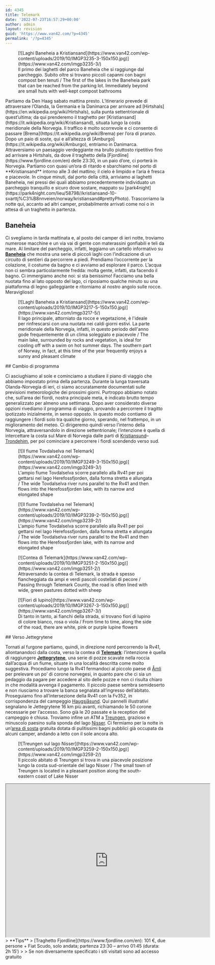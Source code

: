 ```yaml
---
id: 4345
title: Telemark
date: '2022-07-23T16:57:29+00:00'
author: admin
layout: revision
guid: 'https://www.van42.com/?p=4345'
permalink: '/?p=4345'
---
```


<div class="wp-container-5661 wp-block-columns has-2-columns"><div class="wp-container-5659 wp-block-column"><div class="wp-block-dgwt-justified-gallery"><div class="gallery galleryid-4345 gallery-columns-3 gallery-size-thumbnail" id="gallery-10591"><figure class="gallery-item"><div class="gallery-icon landscape"> [![Laghi Baneheia a Kristiansand](https://www.van42.com/wp-content/uploads/2019/10/IMGP3235-3-150x150.jpg)](https://www.van42.com/imgp3235-3/) </div> <figcaption class="wp-caption-text gallery-caption" id="gallery-10591-2027"> Il primo dei laghetti del parco Baneheia che si raggiunge dal parcheggio. Subito oltre si trovano piccoli capanni con bagni compost ben tenuti / The first of the lakes in the Baneheia park that can be reached from the parking lot. Immediately beyond are small huts with well-kept compost bathrooms </figcaption></figure> </div></div>Partiamo da Den Haag sabato mattina presto. L’itinerario prevede di attraversare l’Olanda, la Germania e la Danimarca per arrivare ad [Hirtshals](https://en.wikipedia.org/wiki/Hirtshals), sulla punta settentrionale di quest’ultima; da qui prenderemo il traghetto per [Kristiansand](https://it.wikipedia.org/wiki/Kristiansand), situata lungo la costa meridionale della Norvegia. Il traffico è molto scorrevole e ci consente di passare [Brema](https://it.wikipedia.org/wiki/Brema) per l’ora di pranzo. Dopo un paio di soste, qui e all’altezza di [Amburgo](https://it.wikipedia.org/wiki/Amburgo), entriamo in Danimarca. Attraversiamo un paesaggio verdeggiante ma brullo piuttosto ripetitivo fino ad arrivare a Hirtshals, da dove il traghetto della [Fjordline](https://www.fjordline.com/en) delle 23:30, in un paio d’ore, ci porterà in Norvegia. Partiamo con quasi un’ora di ritardo e sbarchiamo nel porto di **Kristiansand** intorno alle 3 del mattino; il cielo è limpido e l’aria è fresca e piacevole. In cinque minuti, dal porto della città, arriviamo ai laghetti Baneheia, nei pressi dei quali abbiamo precedentemente individuato un parcheggio tranquillo e sicuro dove sostare, mappato su [park4night](https://park4night.com/lieu/58798//kristiansand-10-svarttj%C3%B8nnveien/norway/kristiansand#prettyPhoto). Trascorriamo la notte qui, accanto ad altri camper, probabilmente arrivati come noi o in attesa di un traghetto in partenza.

## Baneheia

Ci svegliamo in tarda mattinata e, al posto dei camper di ieri notte, troviamo numerose macchine e un via vai di gente con materassini gonfiabili e teli da mare. Al limitare del parcheggio, infatti, leggiamo un cartello informativo su **[Baneheia](https://www.visitnorway.com/places-to-go/southern-norway/kristiansand/listings-kristiansand/baneheia-outdoor-area/86362/)** che mostra una serie di piccoli laghi con l’indicazione di un circuito di sentieri da percorrere a piedi. Prendiamo l’occorrente per la colazione, il costume da bagno e ci avviamo ad esplorare il parco. L’acqua non ci sembra particolarmente fredda: molta gente, infatti, sta facendo il bagno. Ci immergiamo anche noi: si sta benissimo! Facciamo una bella nuotata fino al lato opposto del lago, ci riposiamo qualche minuto su una piattaforma di legno galleggiante e ritorniamo al nostro angolo sulle rocce. Meraviglioso!

<div class="wp-block-dgwt-justified-gallery"><div class="gallery galleryid-4345 gallery-columns-3 gallery-size-thumbnail" id="gallery-10592"><figure class="gallery-item"><div class="gallery-icon landscape"> [![Laghi Baneheia a Kristiansand](https://www.van42.com/wp-content/uploads/2019/10/IMGP3217-5-150x150.jpg)](https://www.van42.com/imgp3217-5/) </div> <figcaption class="wp-caption-text gallery-caption" id="gallery-10592-2025"> Il lago principale, attorniato da rocce e vegetazione, è l'ideale per rinfrescarsi con una nuotata nei caldi giorni estivi. La parte meridionale della Norvegia, infatti, in questo periodo dell'anno gode frequentemente di un clima soleggiato e piacevole / The main lake, surrounded by rocks and vegetation, is ideal for cooling off with a swim on hot summer days. The southern part of Norway, in fact, at this time of the year frequently enjoys a sunny and pleasant climate </figcaption></figure> </div></div>## Cambio di programma

Ci asciughiamo al sole e cominciamo a studiare il piano di viaggio che abbiamo impostato prima della partenza. Durante la lunga traversata Olanda-Norvegia di ieri, ci siamo accuratamente documentati sulle previsioni meteorologiche dei prossimi giorni. Purtroppo abbiamo notato che, sull’area dei fiordi, nostra principale meta, è indicato brutto tempo generalizzato per almeno una settimana. Dopo aver considerato diverse opzioni rivediamo il programma di viaggio, provando a percorrere il tragitto ipotizzato inizialmente, in senso opposto. In questo modo contiamo di raggiungere i fiordi solo tra qualche giorno, sperando, nel frattempo, in un miglioramento del meteo. Ci dirigeremo quindi verso l’interno della Norvegia, attraversandolo in direzione settentrionale; l’intenzione è quella di intercettare la costa sul Mare di Norvegia dalle parti di [Kristiansund](https://it.wikipedia.org/wiki/Kristiansund)–[Trondehim](https://it.wikipedia.org/wiki/Trondheim), per poi cominciare a percorrere i fiordi scendendo verso sud.

<div class="wp-block-dgwt-justified-gallery"><div class="gallery galleryid-4345 gallery-columns-3 gallery-size-thumbnail" id="gallery-10593"><figure class="gallery-item"><div class="gallery-icon portrait"> [![Il fiume Tovdalselva nel Telemark](https://www.van42.com/wp-content/uploads/2019/10/IMGP3249-3-150x150.jpg)](https://www.van42.com/imgp3249-3/) </div> <figcaption class="wp-caption-text gallery-caption" id="gallery-10593-2014"> L'ampio fiume Tovdalselva scorre parallelo alla Rv41 per poi gettarsi nel lago Herefossfjorden, dalla forma stretta e allungata / The wide Tovdalselva river runs parallel to the Rv41 and then flows into the Herefossfjorden lake, with its narrow and elongated shape </figcaption></figure><figure class="gallery-item"><div class="gallery-icon landscape"> [![Il fiume Tovdalselva nel Telemark](https://www.van42.com/wp-content/uploads/2019/10/IMGP3239-2-150x150.jpg)](https://www.van42.com/imgp3239-2/) </div> <figcaption class="wp-caption-text gallery-caption" id="gallery-10593-1982"> L'ampio fiume Tovdalselva scorre parallelo alla Rv41 per poi gettarsi nel lago Herefossfjorden, dalla forma stretta e allungata / The wide Tovdalselva river runs parallel to the Rv41 and then flows into the Herefossfjorden lake, with its narrow and elongated shape </figcaption></figure> </div></div><div class="wp-block-dgwt-justified-gallery"><div class="gallery galleryid-4345 gallery-columns-3 gallery-size-thumbnail" id="gallery-10594"><figure class="gallery-item"><div class="gallery-icon landscape"> [![Contea di Telemark](https://www.van42.com/wp-content/uploads/2019/10/IMGP3251-2-150x150.jpg)](https://www.van42.com/imgp3251-2/) </div> <figcaption class="wp-caption-text gallery-caption" id="gallery-10594-1988"> Attraversando la contea di Telemark, la strada è spesso fiancheggiata da ampi e verdi pascoli costellati di pecore / Passing through Telemark County, the road is often lined with wide, green pastures dotted with sheep </figcaption></figure><figure class="gallery-item"><div class="gallery-icon portrait"> [![Fiori di lupino](https://www.van42.com/wp-content/uploads/2019/10/IMGP3267-3-150x150.jpg)](https://www.van42.com/imgp3267-3/) </div> <figcaption class="wp-caption-text gallery-caption" id="gallery-10594-1992"> Di tanto in tanto, ai fianchi della strada, si trovano fiori di lupino di colore bianco, rosa o viola / From time to time, along the side of the road, there are white, pink or purple lupine flowers </figcaption></figure> </div></div>## Verso Jettegrytene

Tornati al furgone partiamo, quindi, in direzione nord percorrendo la Rv41, allontanandoci dalla costa, verso la contea di [**Telemark**](https://www.visittelemark.com/): l’intenzione è quella di raggiungere **[Jettegrytene](https://www.visitnorway.com/listings/potholes/9970/)**, una serie di pozze scavate nella roccia dall’acqua di un fiume, situate in una località descritta come molto suggestiva. Procediamo lungo la Rv41 fermandoci al piccolo paese di [Åmli](https://www.amli.kommune.no/politikk-og-organisasjon/welcome-to-amli/) per prelevare un po’ di corone norvegesi, in quanto pare che ci sia un pedaggio da pagare per accedere al sito delle pozze e non ci risulta chiaro in che modalità avvenga il pagamento. Il piccolo paese sembra semideserto e non riusciamo a trovare la banca segnalata all’ingresso dell’abitato. Proseguiamo fino all’intersezione della Rv41 con la Fv352, in corrispondenza del campeggio [Haugsjåsund](https://www.visitnorway.com/listings/haugsj%C3%A5sund-familiecamping/7291/). Qui pannelli illustrativi segnalano le Jettegrytene 16 km più avanti, richiamando le 50 corone necessarie per l’accesso. Sono già le 20 passate e la reception del campeggio è chiusa. Troviamo infine un ATM a [Treungen](https://www.visitnorway.com/listings/r%C3%B8yrodden-treungen/8484/), grazioso e minuscolo paesino sulla sponda del lago [Nisser](https://www.visitnorway.com/listings/canoe-cayak-on-lake-nisser-(vr%C3%A5dal)/11380/). Ci fermiamo per la notte in un’[area di sosta](https://park4night.com/lieu/64873/#.XccD9jNKiUk) gratuita dotata di pulitissimi bagni pubblici già occupata da alcuni camper, andando a letto con il sole ancora alto.

<div class="wp-block-dgwt-justified-gallery"><div class="gallery galleryid-4345 gallery-columns-3 gallery-size-thumbnail" id="gallery-10595"><figure class="gallery-item"><div class="gallery-icon landscape"> [![Treungen sul lago Nisser](https://www.van42.com/wp-content/uploads/2019/10/IMGP3259-2-150x150.jpg)](https://www.van42.com/imgp3259-2/) </div> <figcaption class="wp-caption-text gallery-caption" id="gallery-10595-1990"> Il piccolo abitato di Treungen si trova in una piacevole posizione lungo la costa sud-orientale del lago Nisser / The small town of Treungen is located in a pleasant position along the south-eastern coast of Lake Nisser </figcaption></figure> </div></div></div><div class="wp-container-5660 wp-block-column"><iframe height="480" loading="lazy" src="https://www.google.com/maps/d/u/0/embed?mid=1EltzSCCxXC5K_3hLPHXtzWosN-6FJVyt" width="640"></iframe>> **Tips**  
> [Traghetto Fjordline](https://www.fjordline.com/en): 101 €, due persone + Fiat Scudo, solo andata; partenza 23:30 – arrivo 01:45 (durata: 2h 15′)
> 
> Se non diversamente specificato i siti visitati sono ad accesso gratuito

</div></div>